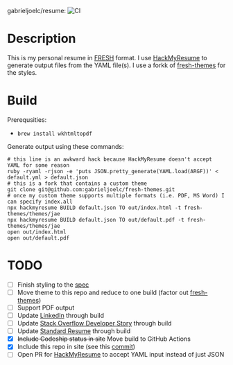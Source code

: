 gabrieljoelc/resume: ![CI](https://github.com/gabrieljoelc/resume/workflows/CI/badge.svg)

# Description

This is my personal resume in [FRESH](https://github.com/fresh-standard/FRESCA) format. I use [HackMyResume](https://github.com/hacksalot/HackMyResume) to generate output files from the YAML file(s). I use a forkk of [fresh-themes](https://github.com/gabrieljoelc/fresh-themes) for the styles.

# Build

Prerequsities:
- `brew install wkhtmltopdf`

Generate output using these commands:
```
# this line is an awkward hack because HackMyResume doesn't accept YAML for some reason
ruby -ryaml -rjson -e 'puts JSON.pretty_generate(YAML.load(ARGF))' < default.yml > default.json
# this is a fork that contains a custom theme
git clone git@github.com:gabrieljoelc/fresh-themes.git
# once my custom theme supports multiple formats (i.e. PDF, MS Word) I can specify index.all
npx hackmyresume BUILD default.json TO out/index.html -t fresh-themes/themes/jae
npx hackmyresume BUILD default.json TO out/default.pdf -t fresh-themes/themes/jae
open out/index.html
open out/default.pdf
```

# TODO
- [ ] Finish styling to the [spec](https://launchpad.animaapp.com/preview/rJjQRcK/gcresumemvp)
- [ ] Move theme to this repo and reduce to one build (factor out [fresh-themes](https://github.com/gabrieljoelc/fresh-themes))
- [ ] Support PDF output
- [ ] Update [LinkedIn](https://www.linkedin.com/in/gabrielchaney/) through build
- [ ] Update [Stack Overflow Developer Story](https://stackoverflow.com/users/story/34315) through build
- [ ] Update [Standard Resume](https://standardresume.co/gabrielchaney) through build
- [x] ~~Include Codeship status in site~~ Move build to GitHub Actions
- [x] Include this repo in site (see this [commit](https://github.com/gabrieljoelc/fresh-themes/commit/0f4c0f71e409f2a70b43d72881a1f4eebd9723fa))
- [ ] Open PR for [HackMyResume](https://github.com/hacksalot/HackMyResume) to accept YAML input instead of just JSON
